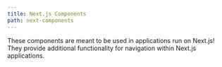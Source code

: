 ```yaml
---
title: Next.js Components
path: next-components
---
```


These components are meant to be used in applications run on Next.js! They provide additional functionality for navigation within Next.js applications.

